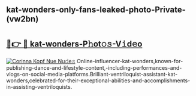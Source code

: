 ## kat-wonders-only-fans​-leaked-photo​-Private-(vw2bn)


# <h2><a href="https://mediaupload.pro?title=kat-wonders&ref=git">🔗👉 🔴 kat-wonders-P𝚑ot𝚘𝚜-V𝚒d𝚎o</a></h2>

[![Corinna Kopf Nue Nu𝚍e𝚜](https://i.imgur.com/0qMVB7G.gif)](https://mediaupload.pro?title=kat-wonders&ref=git)
Online-influencer-kat-wonders,known-for-publishing-dance-and-lifestyle-content,-including-performances-and-vlogs-on-social-media-platforms.Brilliant-ventriloquist-assistant-kat-wonders,celebrated-for-their-exceptional-abilities-and-accomplishments-in-assisting-ventriloquists.  